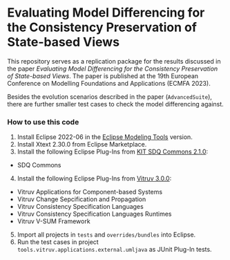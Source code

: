 # Evaluating Model Differencing for the Consistency Preservation of State-based Views

This repository serves as a replication package for the results discussed in the paper _Evaluating Model Differencing for the Consistency Preservation of State-based Views_.
The paper is published at the 19th European Conference on Modelling Foundations and Applications (ECMFA 2023).

Besides the evolution scenarios described in the paper (`AdvancedSuite`), there are further smaller test cases to check the model differencing against.


### How to use this code

1. Install Eclipse 2022-06 in the [Eclipse Modeling Tools](https://www.eclipse.org/downloads/packages/release/2022-06/r/eclipse-modeling-tools) version.
2. Install Xtext 2.30.0 from Eclipse Marketplace.
3. Install the following Eclipse Plug-Ins from [KIT SDQ Commons 2.1.0](https://kit-sdq.github.io/updatesite/release/commons/2.1.0):
  - SDQ Commons
4. Install the following Eclipse Plug-Ins from [Vitruv 3.0.0](https://vitruv.tools/updatesite/release/aggregated/3.0.0):
  - Vitruv Applications for Component-based Systems
  - Vitruv Change Sepcification and Propagation
  - Vitruv Consistency Specification Languages
  - Vitruv Consistency Specification Languages Runtimes
  - Vitruv V-SUM Framework
5. Import all projects in `tests` and `overrides/bundles` into Eclipse.
6. Run the test cases in project `tools.vitruv.applications.external.umljava` as JUnit Plug-In tests.
